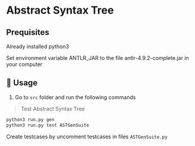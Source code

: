 # Abstract Syntax Tree

## Prequisites

Already installed python3

Set environment variable ANTLR_JAR to the file antlr-4.9.2-complete.jar in your computer

## 🚀 Usage

1. Go to `src` folder and run the following commands

> Test Abstract Syntax Tree

```sh
python3 run.py gen
python3 run.py test ASTGenSuite
```

Create testcases by uncomment testcases in files `ASTGenSuite.py`
